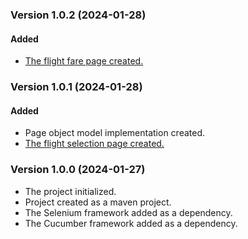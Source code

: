 ### Version 1.0.2 (2024-01-28)
#### **Added**
- [The flight fare page created.](https://inar-academy-team4.atlassian.net/browse/T4-66)


### Version 1.0.1 (2024-01-28)
#### **Added**
- Page object model implementation created.
- [The flight selection page created.](https://inar-academy-team4.atlassian.net/browse/T4-65)

### Version 1.0.0 (2024-01-27)

- The project initialized.
- Project created as a maven project.
- The Selenium framework added as a dependency.
- The Cucumber framework added as a dependency.
